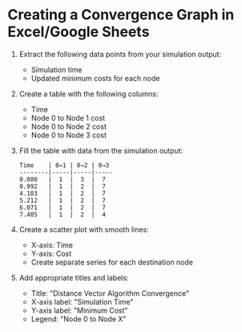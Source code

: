 # Creating a Convergence Graph in Excel/Google Sheets

1. Extract the following data points from your simulation output:
   - Simulation time
   - Updated minimum costs for each node

2. Create a table with the following columns:
   - Time
   - Node 0 to Node 1 cost
   - Node 0 to Node 2 cost
   - Node 0 to Node 3 cost

3. Fill the table with data from the simulation output:
   ```
   Time    | 0→1 | 0→2 | 0→3
   --------|-----|-----|-----
   0.000   |  1  |  3  |  7
   0.992   |  1  |  2  |  7
   4.103   |  1  |  2  |  7
   5.212   |  1  |  2  |  7
   6.071   |  1  |  2  |  7
   7.405   |  1  |  2  |  4
   ```

4. Create a scatter plot with smooth lines:
   - X-axis: Time
   - Y-axis: Cost
   - Create separate series for each destination node

5. Add appropriate titles and labels:
   - Title: "Distance Vector Algorithm Convergence"
   - X-axis label: "Simulation Time"
   - Y-axis label: "Minimum Cost"
   - Legend: "Node 0 to Node X"
